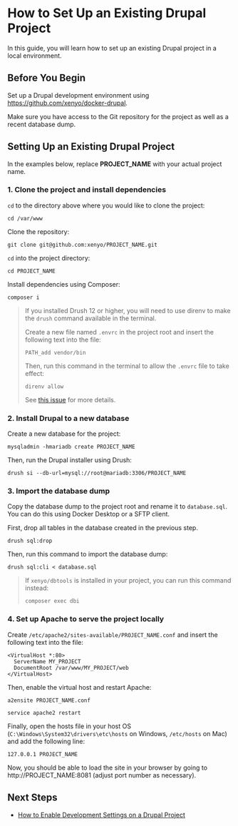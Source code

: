 # How to Set Up an Existing Drupal Project

In this guide, you will learn how to set up an existing Drupal project in a local environment.

## Before You Begin

Set up a Drupal development environment using https://github.com/xenyo/docker-drupal.

Make sure you have access to the Git repository for the project as well as a recent database dump.

## Setting Up an Existing Drupal Project

In the examples below, replace **PROJECT_NAME** with your actual project name.

### 1. Clone the project and install dependencies

`cd` to the directory above where you would like to clone the project:

```
cd /var/www
```

Clone the repository:

```
git clone git@github.com:xenyo/PROJECT_NAME.git
```

`cd` into the project directory:

```
cd PROJECT_NAME
```

Install dependencies using Composer:

```
composer i
```

> If you installed Drush 12 or higher, you will need to use direnv to make the `drush` command available in the terminal.
>
> Create a new file named `.envrc` in the project root and insert the following text into the file:
>
> ```
> PATH_add vendor/bin
> ```
>
> Then, run this command in the terminal to allow the `.envrc` file to take effect:
>
> ```
> direnv allow
> ```
>
> See [this issue](https://github.com/drush-ops/drush-launcher/issues/105) for more details.

### 2. Install Drupal to a new database

Create a new database for the project:

```
mysqladmin -hmariadb create PROJECT_NAME
```

Then, run the Drupal installer using Drush:

```
drush si --db-url=mysql://root@mariadb:3306/PROJECT_NAME
```

### 3. Import the database dump

Copy the database dump to the project root and rename it to `database.sql`. You can do this using Docker Desktop or a SFTP client.

First, drop all tables in the database created in the previous step.

```
drush sql:drop
```

Then, run this command to import the database dump:

```
drush sql:cli < database.sql
```

> If `xenyo/dbtools` is installed in your project, you can run this command instead:
>
> ```
> composer exec dbi
> ```

### 4. Set up Apache to serve the project locally

Create `/etc/apache2/sites-available/PROJECT_NAME.conf` and insert the following text into the file:

```
<VirtualHost *:80>
  ServerName MY_PROJECT
  DocumentRoot /var/www/MY_PROJECT/web
</VirtualHost>
```

Then, enable the virtual host and restart Apache:

```
a2ensite PROJECT_NAME.conf
```

```
service apache2 restart
```

Finally, open the hosts file in your host OS (`C:\Windows\System32\drivers\etc\hosts` on Windows, `/etc/hosts` on Mac) and add the following line:

```
127.0.0.1 PROJECT_NAME
```

Now, you should be able to load the site in your browser by going to http://PROJECT_NAME:8081 (adjust port number as necessary).

## Next Steps

- [How to Enable Development Settings on a Drupal Project](enable_drupal_development_settings.md)
